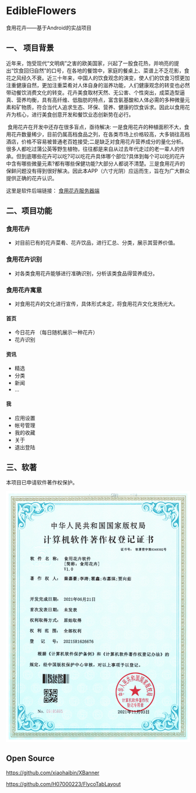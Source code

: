 # EdibleFlowers
食用花卉——基于Android的实战项目

## 一、 项目背景

​                近年来，饱受现代“文明病”之害的欧美国家，兴起了一股食花热，并响亮的提出“饮食回归自然”的口号，在各地的餐馆中，家庭的餐桌上、菜谱上不乏花影，食花之风经久不衰。近三十年来，中国人的饮食观念的演变，使人们的饮食习惯更加注重健康自然，更加注重菜肴对人体自身的滋养功能，人们健康观念的转变也必然带动餐饮消费文化的转变。花卉美食取材天然、无公害、个性突出，成菜造型逼真、营养均衡，具有高纤维、低脂肪的特点，富含氨基酸和人体必需的多种微量元素和矿物质，符合当代人追求生态、环保、营养、健康的饮食诉求。因此以食用花卉为核心，进行美食创意开发和餐饮业态创新势在必行。

​                食用花卉在开发中还存在很多盲点，亟待解决: 一是食用花卉的种植面积不大，食用花卉数量稀少，目前仍属高档食品之列，在各类市场上价格较高，大多销往高档酒店，价格不容易被普通老百姓接受;二是缺乏对食用花卉营养成分的量化分析。很多人都吃过蒲公英等野生植物，往往都是来自从过去年代走过的老一辈人的传承。但到底哪些花卉可以吃?可以吃花卉具体哪个部位?具体到每个可以吃的花卉中含有哪些微量元素?都有哪些保健功能?大部分人都说不清楚。三是食用花卉的保鲜问题没有得到很好解决。因此本APP（六寸光阴）应运而生，旨在为广大群众提供正确的花卉认识。

这里是软件后端链接：  <a href=" [OptimistQAQ/SixInchLightServer: 六寸光阴服务器端 (github.com)](https://github.com/OptimistQAQ/SixInchLightServer) " title="食用花卉服务器端">食用花卉服务器端</a>



## 二、项目功能

### 食用花卉

- 对目前已有的花卉菜肴、花卉饮品，进行汇总、分类，展示其营养价值。

### 食用花卉识别
- 对各类食用花卉能够进行准确识别，分析该类食品得营养成分。

### 食用花卉寓意
- 对食用花卉的文化进行宣传，具体形式未定，将食用花卉文化发扬光大。


#### 首页

- 今日花卉 （每日随机展示一种花卉）
- 花卉识别

#### 资讯

- 精选
- 分类
- 新闻
- ...

#### 我

- 应用设置
- 帐号管理
- 我的收藏
- 关于
- 退出登陆

## 三、软著

本项目已申请软件著作权保护。

![](./ruanzhu.jpg)

## Open Source

https://github.com/xiaohaibin/XBanner

https://github.com/H07000223/FlycoTabLayout
